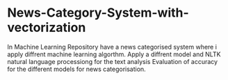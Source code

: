 # News-Category-System-with-vectorization

In Machine Learning Repository have a news categorised system where i apply diffrent machine learning algorthm.
Apply a diffrent model and NLTK natural language processiong for the text analysis
Evaluation of accuracy for the different models for news categorisation. 
